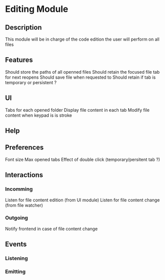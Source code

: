 # **Editing Module**

## **Description**
This module will be in charge of the code edition the user will perform on all files

## **Features**
Should store the paths of all openned files
Should retain the focused file tab for next reopens
Should save file when requested to
Should retain if tab is temporary or persistent ? 

## **UI**
Tabs for each opened folder
Display file content in each tab
Modify file content when keypad is is stroke

## **Help**

## **Preferences**
Font size
Max opened tabs
Effect of double click (temporary/persitent tab ?)

## **Interactions**

### Incomming
Listen for file content edition (from UI module)
Listen for file content change (from file watcher)

### Outgoing
Notify frontend in case of file content change 

## **Events**

### Listening

### Emitting